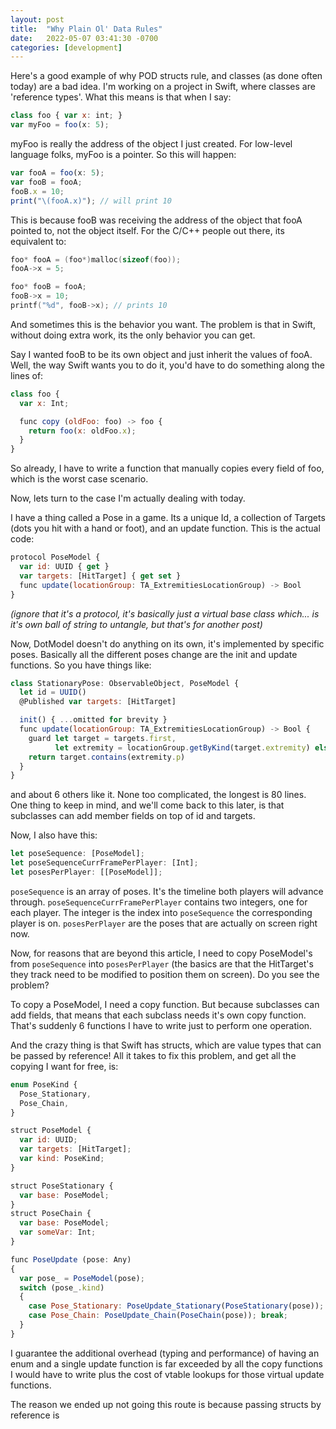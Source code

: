 ```yaml
---
layout: post
title:  "Why Plain Ol' Data Rules"
date:   2022-05-07 03:41:30 -0700
categories: [development]
---
```


Here's a good example of why POD structs rule, and classes (as done often today) are a bad idea.
I'm working on a project in Swift, where classes are 'reference types'. What this means is that when I say:

```javascript
class foo { var x: int; }
var myFoo = foo(x: 5);
```

myFoo is really the address of the object I just created. For low-level language folks, myFoo is a pointer. So this will happen:
```javascript
var fooA = foo(x: 5);
var fooB = fooA;
fooB.x = 10;
print("\(fooA.x)"); // will print 10
```

This is because fooB was receiving the address of the object that fooA pointed to, not the object itself. For the C/C++ people out there, its equivalent to:
```c
foo* fooA = (foo*)malloc(sizeof(foo));
fooA->x = 5;

foo* fooB = fooA;
fooB->x = 10;
printf("%d", fooB->x); // prints 10
```

And sometimes this is the behavior you want. The problem is that in Swift, without doing extra work, its the only behavior you can get.

Say I wanted fooB to be its own object and just inherit the values of fooA. Well, the way Swift wants you to do it, you'd have to do something along the lines of:
```javascript
class foo {
  var x: Int;

  func copy (oldFoo: foo) -> foo {
    return foo(x: oldFoo.x);
  }
}
```

So already, I have to write a function that manually copies every field of foo, which is the worst case scenario. 

Now, lets turn to the case I'm actually dealing with today.

I have a thing called a Pose in a game. Its a unique Id, a collection of Targets (dots you hit with a hand or foot), and an update function. This is the actual code:
```javascript
protocol PoseModel {
  var id: UUID { get }
  var targets: [HitTarget] { get set }
  func update(locationGroup: TA_ExtremitiesLocationGroup) -> Bool
}
```
*(ignore that it's a protocol, it's basically just a virtual base class which... is it's own ball of string to untangle, but that's for another post)*

Now, DotModel doesn't do anything on its own, it's implemented by specific poses. Basically all the different poses change are the init and update functions. So you have things like:
```javascript
class StationaryPose: ObservableObject, PoseModel {
  let id = UUID()
  @Published var targets: [HitTarget]

  init() { ...omitted for brevity }
  func update(locationGroup: TA_ExtremitiesLocationGroup) -> Bool {
    guard let target = targets.first,
          let extremity = locationGroup.getByKind(target.extremity) else { return false }
    return target.contains(extremity.p)
  }
}
```
and about 6 others like it. None too complicated, the longest is 80 lines. One thing to keep in mind, and we'll come back to this later, is that subclasses can add member fields on top of id and targets.

Now, I also have this:
```javascript
let poseSequence: [PoseModel];
let poseSequenceCurrFramePerPlayer: [Int];
let posesPerPlayer: [[PoseModel]];
```

`poseSequence` is an array of poses. It's the timeline both players will advance through.
`poseSequenceCurrFramePerPlayer` contains two integers, one for each player. The integer is the index into `poseSequence` the corresponding player is on.
`posesPerPlayer` are the poses that are actually on screen right now.

Now, for reasons that are beyond this article, I need to copy PoseModel's from `poseSequence` into `posesPerPlayer` (the basics are that the HitTarget's they track need to be modified to position them on screen). Do you see the problem?

To copy a PoseModel, I need a copy function. But because subclasses can add fields, that means that each subclass needs it's own copy function. That's suddenly 6 functions I have to write just to perform one operation.

And the crazy thing is that Swift has structs, which are value types that can be passed by reference!
All it takes to fix this problem, and get all the copying I want for free, is:
```javascript
enum PoseKind {
  Pose_Stationary,
  Pose_Chain,
}

struct PoseModel {
  var id: UUID;
  var targets: [HitTarget];
  var kind: PoseKind;
}

struct PoseStationary {
  var base: PoseModel;
}
struct PoseChain {
  var base: PoseModel;
  var someVar: Int;
}

func PoseUpdate (pose: Any)
{
  var pose_ = PoseModel(pose);
  switch (pose_.kind)
  {
    case Pose_Stationary: PoseUpdate_Stationary(PoseStationary(pose)); break;
    case Pose_Chain: PoseUpdate_Chain(PoseChain(pose)); break;
  }
}
```
I guarantee the additional overhead (typing and performance) of having an enum and a single update function is far exceeded by all the copy functions I would have to write plus the cost of vtable lookups for those virtual update functions.

The reason we ended up not going this route is because passing structs by reference is 
